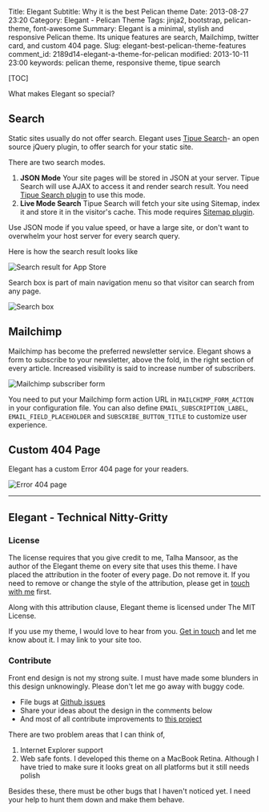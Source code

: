 Title: Elegant
Subtitle: Why it is the best Pelican theme
Date: 2013-08-27 23:20
Category: Elegant - Pelican Theme
Tags: jinja2, bootstrap, pelican-theme, font-awesome
Summary: Elegant is a minimal, stylish and responsive Pelican theme. Its unique features are search, Mailchimp, twitter card, and custom 404 page.
Slug: elegant-best-pelican-theme-features
comment_id: 2189d14-elegant-a-theme-for-pelican
modified: 2013-10-11 23:00
keywords: pelican theme, responsive theme, tipue search

[TOC]

What makes Elegant so special?

## Search

Static sites usually do not offer search. Elegant uses [Tipue
Search](http://www.tipue.com/search/)- an open source jQuery plugin, to offer
search for your static site.

There are two search modes.

1. **JSON Mode** Your site pages will be stored in JSON at your server. Tipue
   Search will use AJAX to access it and render search result. You need [Tipue
   Search plugin](https://github.com/getpelican/pelican-plugins) to use this
   mode.
1. **Live Mode Search** Tipue Search will fetch your site using Sitemap, index
   it and store it in the visitor's cache. This mode requires [Sitemap
   plugin](https://github.com/getpelican/pelican-plugins).

Use JSON mode if you value speed, or have a large site, or don't want to
overwhelm your host server for every search query.

Here is how the search result looks like

![Search result for App Store]({static}/images/elegant-theme_search-result.png)

Search box is part of main navigation menu so that visitor can search from any
page.

![Search box]({static}/images/elegant-theme_search-box.png)

## Mailchimp

Mailchimp has become the preferred newsletter service. Elegant shows a form to
subscribe to your newsletter, above the fold, in the right section of every
article. Increased visibility is said to increase number of subscribers.

![Mailchimp subscriber
form]({static}/images/elegant-theme_subscribe-form.png)

You need to put your Mailchimp form action URL in `MAILCHIMP_FORM_ACTION` in
your configuration file. You can also define `EMAIL_SUBSCRIPTION_LABEL`,
`EMAIL_FIELD_PLACEHOLDER` and `SUBSCRIBE_BUTTON_TITLE` to customize user
experience.

## Custom 404 Page

Elegant has a custom Error 404 page for your readers.

![Error 404 page]({static}/images/elegant-theme_error-404-page.png)

---

## Elegant - Technical Nitty-Gritty

### License

The license requires that you give credit to me, Talha Mansoor, as the author
of the Elegant theme on every site that uses this theme. I have placed the
attribution in the footer of every page. Do not remove it. If you need to
remove or change the style of the attribution, please get in [touch with
me](http://oncrashreboot.com/#about-me) first.

Along with this attribution clause, Elegant theme is licensed under The MIT
License.

If you use my theme, I would love to hear from you. [Get in
touch](http://oncrashreboot.com/#about-me) and let me know about it. I may link
to your site too.

### Contribute

Front end design is not my strong suite. I must have made some blunders in this
design unknowingly. Please don't let me go away with buggy code.

- File bugs at [Github
  issues](https://github.com/Pelican-Elegant/elegant/issues)
- Share your ideas about the design in the comments below
- And most of all contribute improvements to [this
  project](https://github.com/Pelican-Elegant/elegant/)

There are two problem areas that I can think of,

1. Internet Explorer support
1. Web safe fonts. I developed this theme on a MacBook Retina. Although I have
   tried to make sure it looks great on all platforms but it still needs polish

Besides these, there must be other bugs that I haven't noticed yet. I need your
help to hunt them down and make them behave.
